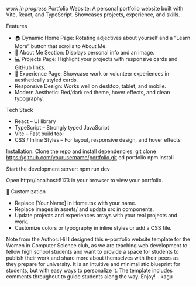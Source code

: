 *work in progress*
Portfolio Website: A personal portfolio website built with Vite, React, and TypeScript. Showcases projects, experience, and skills.

Features
- 🏠 Dynamic Home Page: Rotating adjectives about yourself and a “Learn More” button that scrolls to About Me.
- 👤 About Me Section: Displays personal info and an image.
- 💻 Projects Page: Highlight your projects with responsive cards and GitHub links.
- 📝 Experience Page: Showcase work or volunteer experiences in aesthetically styled cards.
- Responsive Design: Works well on desktop, tablet, and mobile.
- Modern Aesthetic: Red/dark red theme, hover effects, and clean typography.

Tech Stack
- React – UI library
- TypeScript – Strongly typed JavaScript
- Vite – Fast build tool
- CSS / Inline Styles – For layout, responsive design, and hover effects

Installation:
Clone the repo and install dependencies:
git clone https://github.com/yourusername/portfolio.git
cd portfolio
npm install

Start the development server:
npm run dev

Open http://localhost:5173 in your browser to view your portfolio.

🎨 Customization
- Replace [Your Name] in Home.tsx with your name.
- Replace images in assets/ and update src in components.
- Update projects and experiences arrays with your real projects and work.
- Customize colors or typography in inline styles or add a CSS file.

Note from the Author: Hi! I designed this e-portfolio website template for the Women in Computer Science club, as we are teaching web development to fellow high school students and want to provide a space for students to publish their work and share more about themselves with their peers as they prepare for university. It is an intuitive and minimalistic blueprint for students, but with easy ways to personalize it. The template includes comments throughout to guide students along the way. Enjoy! - kagu
